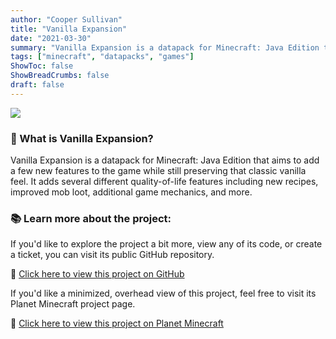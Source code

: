 ```yaml
---
author: "Cooper Sullivan"
title: "Vanilla Expansion"
date: "2021-03-30"
summary: "Vanilla Expansion is a datapack for Minecraft: Java Edition that aims to add a few new features to the game while still preserving that classic vanilla feel."
tags: ["minecraft", "datapacks", "games"]
ShowToc: false
ShowBreadCrumbs: false
draft: false
---
```


![](/images/vanilla-expansion.png)

### 📖 What is Vanilla Expansion?
Vanilla Expansion is a datapack for Minecraft: Java Edition that aims to add a few new features to the game while still preserving that classic vanilla feel. 
It adds several different quality-of-life features including new recipes, improved mob loot, additional game mechanics, and more.

### 📚 Learn more about the project:
If you'd like to explore the project a bit more, view any of its code, or create a ticket,
you can visit its public GitHub repository.

🔗 [Click here to view this project on GitHub](https://github.com/coopersully/vanilla-expansion)

If you'd like a minimized, overhead view of this project, feel free to visit its Planet Minecraft project page.

🔗 [Click here to view this project on Planet Minecraft](https://www.planetminecraft.com/data-pack/vanilla-expansion)
